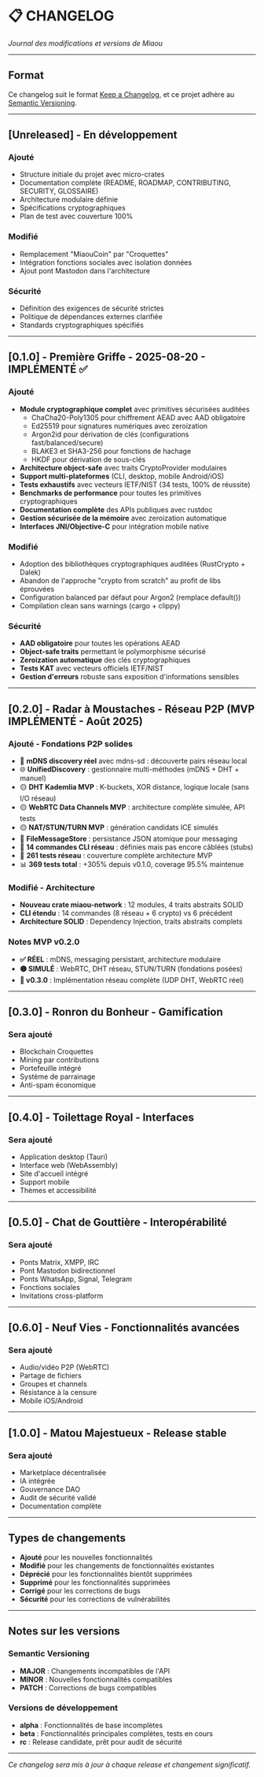 # 📋 CHANGELOG

*Journal des modifications et versions de Miaou*

---

## Format

Ce changelog suit le format [Keep a Changelog](https://keepachangelog.com/fr/1.0.0/),
et ce projet adhère au [Semantic Versioning](https://semver.org/lang/fr/).

---

## [Unreleased] - En développement

### Ajouté
- Structure initiale du projet avec micro-crates
- Documentation complète (README, ROADMAP, CONTRIBUTING, SECURITY, GLOSSAIRE)
- Architecture modulaire définie
- Spécifications cryptographiques
- Plan de test avec couverture 100%

### Modifié
- Remplacement "MiaouCoin" par "Croquettes"
- Intégration fonctions sociales avec isolation données
- Ajout pont Mastodon dans l'architecture

### Sécurité
- Définition des exigences de sécurité strictes
- Politique de dépendances externes clarifiée
- Standards cryptographiques spécifiés

---

## [0.1.0] - Première Griffe - 2025-08-20 - IMPLÉMENTÉ ✅

### Ajouté
- **Module cryptographique complet** avec primitives sécurisées auditées
  - ChaCha20-Poly1305 pour chiffrement AEAD avec AAD obligatoire
  - Ed25519 pour signatures numériques avec zeroization
  - Argon2id pour dérivation de clés (configurations fast/balanced/secure)
  - BLAKE3 et SHA3-256 pour fonctions de hachage
  - HKDF pour dérivation de sous-clés
- **Architecture object-safe** avec traits CryptoProvider modulaires
- **Support multi-plateformes** (CLI, desktop, mobile Android/iOS)
- **Tests exhaustifs** avec vecteurs IETF/NIST (34 tests, 100% de réussite)
- **Benchmarks de performance** pour toutes les primitives cryptographiques
- **Documentation complète** des APIs publiques avec rustdoc
- **Gestion sécurisée de la mémoire** avec zeroization automatique
- **Interfaces JNI/Objective-C** pour intégration mobile native

### Modifié
- Adoption des bibliothèques cryptographiques auditées (RustCrypto + Dalek)
- Abandon de l'approche "crypto from scratch" au profit de libs éprouvées
- Configuration balanced par défaut pour Argon2 (remplace default())
- Compilation clean sans warnings (cargo + clippy)

### Sécurité
- **AAD obligatoire** pour toutes les opérations AEAD
- **Object-safe traits** permettant le polymorphisme sécurisé
- **Zeroization automatique** des clés cryptographiques
- **Tests KAT** avec vecteurs officiels IETF/NIST
- **Gestion d'erreurs** robuste sans exposition d'informations sensibles

---

## [0.2.0] - Radar à Moustaches - Réseau P2P (MVP IMPLÉMENTÉ - Août 2025)

### Ajouté - Fondations P2P solides
- 📡 **mDNS discovery réel** avec mdns-sd : découverte pairs réseau local
- 🌐 **UnifiedDiscovery** : gestionnaire multi-méthodes (mDNS + DHT + manuel)
- 🟡 **DHT Kademlia MVP** : K-buckets, XOR distance, logique locale (sans I/O réseau)
- 🟡 **WebRTC Data Channels MVP** : architecture complète simulée, API tests
- 🟡 **NAT/STUN/TURN MVP** : génération candidats ICE simulés
- 💬 **FileMessageStore** : persistance JSON atomique pour messaging
- 📱 **14 commandes CLI réseau** : définies mais pas encore câblées (stubs)
- 🧪 **261 tests réseau** : couverture complète architecture MVP
- 📊 **369 tests total** : +305% depuis v0.1.0, coverage 95.5% maintenue

### Modifié - Architecture
- **Nouveau crate miaou-network** : 12 modules, 4 traits abstraits SOLID
- **CLI étendu** : 14 commandes (8 réseau + 6 crypto) vs 6 précédent  
- **Architecture SOLID** : Dependency Injection, traits abstraits complets

### Notes MVP v0.2.0
- **✅ RÉEL** : mDNS, messaging persistant, architecture modulaire
- **🟡 SIMULÉ** : WebRTC, DHT réseau, STUN/TURN (fondations posées)
- **🎯 v0.3.0** : Implémentation réseau complète (UDP DHT, WebRTC réel)

---

## [0.3.0] - Ronron du Bonheur - Gamification

### Sera ajouté
- Blockchain Croquettes
- Mining par contributions
- Portefeuille intégré
- Système de parrainage
- Anti-spam économique

---

## [0.4.0] - Toilettage Royal - Interfaces

### Sera ajouté
- Application desktop (Tauri)
- Interface web (WebAssembly)
- Site d'accueil intégré
- Support mobile
- Thèmes et accessibilité

---

## [0.5.0] - Chat de Gouttière - Interopérabilité

### Sera ajouté
- Ponts Matrix, XMPP, IRC
- Pont Mastodon bidirectionnel
- Ponts WhatsApp, Signal, Telegram
- Fonctions sociales
- Invitations cross-platform

---

## [0.6.0] - Neuf Vies - Fonctionnalités avancées

### Sera ajouté
- Audio/vidéo P2P (WebRTC)
- Partage de fichiers
- Groupes et channels
- Résistance à la censure
- Mobile iOS/Android

---

## [1.0.0] - Matou Majestueux - Release stable

### Sera ajouté
- Marketplace décentralisée
- IA intégrée
- Gouvernance DAO
- Audit de sécurité validé
- Documentation complète

---

## Types de changements

- **Ajouté** pour les nouvelles fonctionnalités
- **Modifié** pour les changements de fonctionnalités existantes
- **Déprécié** pour les fonctionnalités bientôt supprimées
- **Supprimé** pour les fonctionnalités supprimées
- **Corrigé** pour les corrections de bugs
- **Sécurité** pour les corrections de vulnérabilités

---

## Notes sur les versions

### Semantic Versioning
- **MAJOR** : Changements incompatibles de l'API
- **MINOR** : Nouvelles fonctionnalités compatibles
- **PATCH** : Corrections de bugs compatibles

### Versions de développement
- **alpha** : Fonctionnalités de base incomplètes
- **beta** : Fonctionnalités principales complètes, tests en cours  
- **rc** : Release candidate, prêt pour audit de sécurité

---

*Ce changelog sera mis à jour à chaque release et changement significatif.*